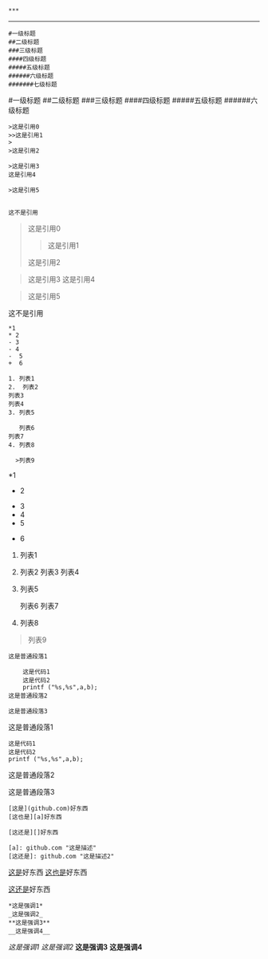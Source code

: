 ```
***
```
***

```
#一级标题
##二级标题
###三级标题
####四级标题
#####五级标题
######六级标题
#######七级标题
```
#一级标题
##二级标题
###三级标题
####四级标题
#####五级标题
######六级标题

```
>这是引用0
>>这是引用1
>
>这是引用2

>这是引用3
这是引用4

>这是引用5


这不是引用
```

>这是引用0
>>这是引用1
>
>这是引用2

>这是引用3
这是引用4

>这是引用5


这不是引用

```
*1
* 2
- 3
- 4
-  5
+  6

1. 列表1
2.  列表2
列表3
列表4
3. 列表5

   列表6
列表7
4. 列表8

  >列表9
```
*1
* 2
- 3
- 4
-  5
+  6

1. 列表1
2.  列表2
列表3
列表4
3. 列表5

   列表6
列表7
4. 列表8

  >列表9
  
```
这是普通段落1

    这是代码1
    这是代码2
    printf ("%s,%s",a,b);
这是普通段落2

这是普通段落3
```
这是普通段落1

    这是代码1
    这是代码2
    printf ("%s,%s",a,b);
这是普通段落2

这是普通段落3


```
[这是](github.com)好东西
[这也是][a]好东西

[这还是][]好东西

[a]: github.com "这是描述"
[这还是]: github.com "这是描述2"
```
[这是](github.com)好东西
[这也是][a]好东西

[这还是][]好东西

[a]: github.com "这是描述"
[这还是]: github.com "这是描述2"
```
*这是强调1*
_这是强调2_
**这是强调3**
__这是强调4__
```
*这是强调1*
_这是强调2_
**这是强调3**
__这是强调4__

